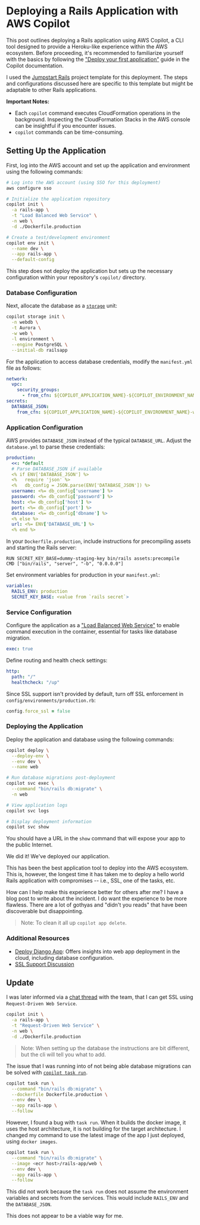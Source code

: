 # Deploying a Rails Application with AWS Copilot

This post outlines deploying a Rails application using AWS Copilot, a CLI tool
designed to provide a Heroku-like experience within the AWS ecosystem. Before
proceeding, it's recommended to familiarize yourself with the basics by
following the
["Deploy your first application"](https://aws.github.io/copilot-cli/docs/getting-started/first-app-tutorial/)
guide in the Copilot documentation.

I used the [Jumpstart Rails](https://jumpstartrails.com/) project template for
this deployment. The steps and configurations discussed here are specific to
this template but might be adaptable to other Rails applications.

**Important Notes:**

- Each `copilot` command executes CloudFormation operations in the background.
  Inspecting the CloudFormation Stacks in the AWS console can be insightful if
  you encounter issues.
- `copilot` commands can be time-consuming.

## Setting Up the Application

First, log into the AWS account and set up the application and environment using
the following commands:

```bash
# Log into the AWS account (using SSO for this deployment)
aws configure sso

# Initialize the application repository
copilot init \
  -a rails-app \
  -t "Load Balanced Web Service" \
  -n web \
  -d ./Dockerfile.production

# Create a test/development environment
copilot env init \
  --name dev \
  --app rails-app \
  --default-config
```

This step does not deploy the application but sets up the necessary
configuration within your repository's `copilot/` directory.

### Database Configuration

Next, allocate the database as a
[`storage`](https://aws.github.io/copilot-cli/docs/commands/storage-init/) unit:

```bash
copilot storage init \
  -n webdb \
  -t Aurora \
  -w web \
  -l environment \
  --engine PostgreSQL \
  --initial-db railsapp
```

For the application to access database credentials, modify the `manifest.yml`
file as follows:

```yaml
network:
  vpc:
    security_groups:
      - from_cfn: ${COPILOT_APPLICATION_NAME}-${COPILOT_ENVIRONMENT_NAME}-webdbSecurityGroup
secrets:
  DATABASE_JSON:
    from_cfn: ${COPILOT_APPLICATION_NAME}-${COPILOT_ENVIRONMENT_NAME}-webdbAuroraSecret
```

### Application Configuration

AWS provides `DATABASE_JSON` instead of the typical `DATABASE_URL`. Adjust the
`database.yml` to parse these credentials:

```yaml
production:
  <<: *default
  # Parse DATABASE_JSON if available
  <% if ENV['DATABASE_JSON'] %>
  <%   require 'json' %>
  <%   db_config = JSON.parse(ENV['DATABASE_JSON']) %>
  username: <%= db_config['username'] %>
  password: <%= db_config['password'] %>
  host: <%= db_config['host'] %>
  port: <%= db_config['port'] %>
  database: <%= db_config['dbname'] %>
  <% else %>
  url: <%= ENV['DATABASE_URL'] %>
  <% end %>
```

In your `Dockerfile.production`, include instructions for precompiling assets
and starting the Rails server:

```docker
RUN SECRET_KEY_BASE=dummy-staging-key bin/rails assets:precompile
CMD ["bin/rails", "server", "-b", "0.0.0.0"]
```

Set environment variables for production in your `manifest.yml`:

```yaml
variables:
  RAILS_ENV: production
  SECRET_KEY_BASE: <value from `rails secret`>
```

### Service Configuration

Configure the application as a
["Load Balanced Web Service"](https://aws.github.io/copilot-cli/docs/manifest/lb-web-service/)
to enable command execution in the container, essential for tasks like database
migration.

```yaml
exec: true
```

Define routing and health check settings:

```yaml
http:
  path: "/"
  healthcheck: "/up"
```

Since SSL support isn't provided by default, turn off SSL enforcement in
`config/environments/production.rb`:

```ruby
config.force_ssl = false
```

### Deploying the Application

Deploy the application and database using the following commands:

```bash
copilot deploy \
  --deploy-env \
  --env dev \
  --name web

# Run database migrations post-deployment
copilot svc exec \
  --command "bin/rails db:migrate" \
  -n web

# View application logs
copilot svc logs

# Display deployment information
copilot svc show
```

You should have a URL in the `show` command that will expose your app to the
public Internet.

We did it! We've deployed our application.

This has been the best application tool to deploy into the AWS ecosystem. This
is, however, the longest time it has taken me to deploy a hello world Rails
application with compromises -- i.e., SSL, one of the tasks, etc.

How can I help make this experience better for others after me? I have a blog
post to write about the incident. I do want the experience to be more flawless.
There are a lot of gothyas and "didn't you reads" that have been discoverable
but disappointing.

> Note: To clean it all up `copilot app delete`.

### Additional Resources

- [Deploy Django App](https://www.endpointdev.com/blog/2022/06/how-to-deploy-django-app-with-aurora-serverless-and-copilot/):
  Offers insights into web app deployment in the cloud, including database
  configuration.
- [SSL Support Discussion](https://github.com/aws/copilot-cli/issues/2071)

## Update

I was later informed via a
[chat thread](https://matrix.to/#/!QdxoBcgpJveoAoIPCc:gitter.im/$YqOcVQ2VqEqsXvDqEYeOsEOR-mp7HhDbLoBJCw67J8I?via=gitter.im&via=matrix.org&via=matrix.unope.ru)
with the team, that I can get SSL using `Request-Driven Web Service`.

```bash
copilot init \
  -a rails-app \
  -t "Request-Driven Web Service" \
  -n web \
  -d ./Dockerfile.production
```

> Note: When setting up the database the instructions are bit different, but the
> cli will tell you what to add.

The issue that I was running into of not being able database migrations can be
solved with
[`copilot task run`](https://aws.github.io/copilot-cli/docs/commands/task-run/).

```bash
copilot task run \
  --command "bin/rails db:migrate" \
  --dockerfile Dockerfile.production \
  --env dev \
  --app rails-app \
  --follow
```

However, I found a bug with `task run`. When it builds the docker image, it uses
the host architecture, it is not building for the target architecture. I changed
my command to use the latest image of the app I just deployed, using
`docker images`.

```bash
copilot task run \
  --command "bin/rails db:migrate" \
  --image <ecr host>/rails-app/web \
  --env dev \
  --app rails-app \
  --follow
```

This did not work because the `task run` does not assume the environment
variables and secrets from the services. This would include `RAILS_ENV` and the
`DATABASE_JSON`.

This does not appear to be a viable way for me.
